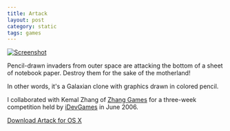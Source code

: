 ```yaml
---
title: Artack
layout: post
category: static
tags: games
---
```


[![Screenshot](http://filer.case.edu/srj15/screenshots/Artack_thumb.png)](http://filer.case.edu/srj15/screenshots/Artack.png)

Pencil-drawn invaders from outer space are attacking the bottom of a sheet of
notebook paper. Destroy them for the sake of the motherland!

In other words, it's a Galaxian clone with graphics drawn in colored pencil.

I collaborated with Kemal Zhang of [Zhang Games](http://www.zhanggames.com/)
for a three-week competition held by [iDevGames](http://www.idevgames.com/) in
June 2006.

[Download Artack for OS X](http://filer.case.edu/srj15/download/Artack.zip)

